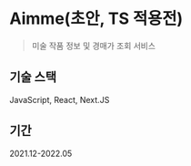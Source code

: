 # Aimme(초안, TS 적용전)
> 미술 작품 정보 및 경매가 조회 서비스


## 기술 스택
JavaScript, React, Next.JS

## 기간
2021.12-2022.05
